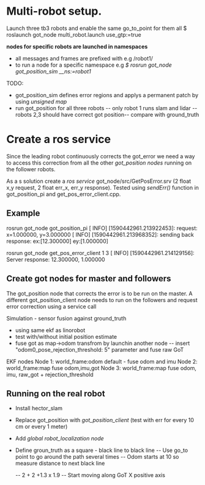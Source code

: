 # Multi-robot setup.

Launch three tb3 robots and enable the same go_to_point for them all
$ roslaunch got_node multi_robot.launch use_gtp:=true

**nodes for specific robots are launched in namespaces**
- all messages and frames are prefixed with e.g /robot1/
- to run a node for a specific namespace e.g *$ rosrun got_node got_position_sim __ns:=robot1*

TODO:
 - got_position_sim defines error regions and applys a permanent patch by using *unsigned map*
 - run got_position for all three robots
    -- only robot 1 runs slam and lidar
    -- robots 2,3 should have correct got position-- compare with ground_truth

# Create a ros service

Since the leading robot continuously corrects the got_error we need a way to access this correction
from all the other *got_position nodes* running on the follower robots.

As a s solution create a *ros service* got_node/src/GetPosError.srv (2 float x,y request, 2 float err_x, err_y response).
Tested using *sendErr()* function in got_position_pi and get_pos_error_client.cpp.

## Example
rosrun got_node got_position_pi
[ INFO] [1590442961.213922453]: request: x=1.000000, y=3.000000
[ INFO] [1590442961.213968352]: sending back response: ex:[12.300000] ey:[1.000000]

rosrun got_node get_pos_error_client 1 3
[ INFO] [1590442961.214129156]: Server response: 12.300000, 1.000000


## Create got nodes for master and followers
The got_position node that corrects the error is to be run on the master.
A different got_position_client node needs to run on the followers and request error correction using a service call


Simulation  - sensor fusion against ground_truth
 - using same ekf as linorobot
 - test with/without initial position estimate
 - fuse got as map->odom transfrom by launchin another node
    -- insert "odom0_pose_rejection_threshold: 5" parameter and fuse raw GoT

EKF nodes
 Node 1: world_frame:odom default - fuse odom and imu
 Node 2: world_frame:map fuse odom,imu,got
 Node 3: world_frame:map fuse odom, imu, raw_got + rejection_threshold


## Running on the real robot
 - Install hector_slam
 - Replace got_position with *got_position_client* (test with err for every 10 cm or every 1 meter)
 - Add *global robot_localization node*

 - Define groun_truth as a square - black line to black line
    -- Use go_to point to go around the path several times
    -- Odom starts at 10 so measure distance to next black line
 
    -- 2 + 2 +1.3 x 1.9
    -- Start moving along GoT X positive axis